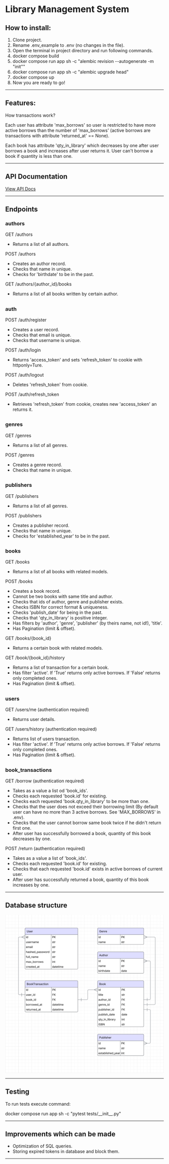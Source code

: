 # Library Management System

## How to install:

1) Clone project.
2) Rename .env_example to .env (no changes in the file).
3) Open the terminal in project directory and run following commands.
4) docker compose build
5) docker compose run app sh -c "alembic revision --autogenerate -m "init""
6) docker compose run app sh -c "alembic upgrade head"
7) docker compose up
7) Now you are ready to go!

***

## Features:

How transactions work? 
<p>Each user has attribute 'max_borrows' so user is restricted to have more active borrows than the number of 'max_borrows' (active borrows are transactions with attribute 'returned_at' == None).</p>
<p>Each book has attribute 'qty_in_library' which decreases by one after user borrows a book and increases after user returns it. User can't borrow a book if quantity is less than one.</p>

***

## API Documentation
[View API Docs](https://nero1933.github.io/library-management-system/)

***

## Endpoints

### authors

GET /authors
* Returns a list of all authors.

POST /authors
* Creates an author record.
* Checks that name in unique. 
* Checks for 'birthdate' to be in the past.

GET /authors/{author_id}/books
* Returns a list of all books written by certain author.

##

### auth

POST /auth/register
* Creates a user record.
* Checks that email is unique.
* Checks that username is unique.

POST /auth/login
* Returns 'access_token' and sets 'refresh_token' to cookie with httponly=Ture.

POST /auth/logout
* Deletes 'refresh_token' from cookie.

POST /auth/refresh_token
* Retrieves 'refresh_token' from cookie, creates new 'access_token' an returns it.

##

### genres

GET /genres
* Returns a list of all genres.

POST /genres
* Creates a genre record.
* Checks that name in unique. 

##

### publishers

GET /publishers
* Returns a list of all genres.

POST /publishers
* Creates a publisher record.
* Checks that name in unique. 
* Checks for 'established_year' to be in the past.


##

### books

GET /books
* Returns a list of all books with related models.

POST /books
* Creates a book record.
* Cannot be two books with same title and author.
* Checks that ids of author, genre and publisher exists.
* Checks ISBN for correct format & uniqueness.
* Checks 'publish_date' for being in the past.
* Checks that 'qty_in_library' is positive integer.
* Has filters by 'author', 'genre', 'publisher' (by theirs name, not id!), 'title'.
* Has Pagination (limit & offset).

GET /books/{book_id}
* Returns a certain book with related models.

GET /book/{book_id}/history
* Returns a list of transaction for a certain book.
* Has filter 'active'. If 'True' returns only active borrows. If 'False' returns only completed ones.
* Has Pagination (limit & offset).

##

### users

GET /users/me (authentication required)
* Returns user details.

GET /users/history (authentication required)
* Returns list of users transaction.
* Has filter 'active'. If 'True' returns only active borrows. If 'False' returns only completed ones.
* Has Pagination (limit & offset).

##

### book_transactions

GET /borrow (authentication required)
* Takes as a value a list od 'book_ids'.
* Checks each requested 'book.id' for existing.
* Checks each requested 'book.qty_in_library' to be more than one.
* Checks that the user does not exceed their borrowing limit (By default user can have no more than 3 active borrows. See 'MAX_BORROWS' in .env).
* Checks that the user cannot borrow same book twice if he didn't return first one.
* After user has successfully borrowed a book, quantity of this book decreases by one. 

POST /return (authentication required)
* Takes as a value a list of 'book_ids'.
* Checks each requested 'book.id' for existing.
* Checks that each requested 'book.id' exists in active borrows of current user.
* After user has successfully returned a book, quantity of this book increases by one. 

***

## Database structure

![db structure](db_structure.png)

***

## Testing

To run tests execute command:
<p>docker compose run app sh -c "pytest tests/__init__.py"</p>

***

## Improvements which can be made

* Optimization of SQL queries.
* Storing expired tokens in database and block them.

***
